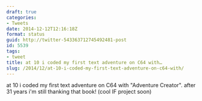 ```yaml
---
draft: true
categories:
- Tweets
date: 2014-12-12T12:16:18Z
format: status
guid: http://twitter-543363712745492481-post
id: 5539
tags:
- tweet
title: at 10 i coded my first text adventure on C64 with…
slug: /2014/12/at-10-i-coded-my-first-text-adventure-on-c64-with/
---
```


at 10 i coded my first text adventure on C64 with "Adventure Creator". after 31 years i'm still thanking that book! (cool IF project soon)